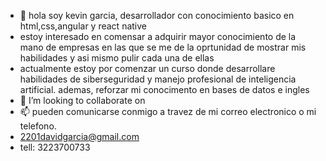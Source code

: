 - 👋 hola soy kevin garcia, desarrollador con conocimiento basico en html,css,angular y react native
- estoy interesado en comensar a adquirir mayor conocimiento de la mano de empresas en las que se me de la oprtunidad de mostrar mis habilidades y asi mismo pulir cada una de ellas 
- actualmente estoy por comenzar un curso donde desarrollare habilidades de siberseguridad y manejo profesional de inteligencia artificial. ademas, reforzar mi conocimento en bases de datos e ingles
- 🌱  I’m looking to collaborate on 
- 📫 pueden comunicarse conmigo a travez de mi correo electronico o mi telefono.
- 2201davidgarcia@gmail.com
- tell: 3223700733

<!---
KevinGarcia2201/KevinGarcia2201 is a ✨ special ✨ repository because its `README.md` (this file) appears on your GitHub profile.
You can click the Preview link to take a look at your changes.
--->
